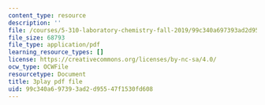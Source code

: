 ```yaml
---
content_type: resource
description: ''
file: /courses/5-310-laboratory-chemistry-fall-2019/99c340a697393ad2d95547f1530fd608_TgrNa_Guigs.pdf
file_size: 68793
file_type: application/pdf
learning_resource_types: []
license: https://creativecommons.org/licenses/by-nc-sa/4.0/
ocw_type: OCWFile
resourcetype: Document
title: 3play pdf file
uid: 99c340a6-9739-3ad2-d955-47f1530fd608
---
```


